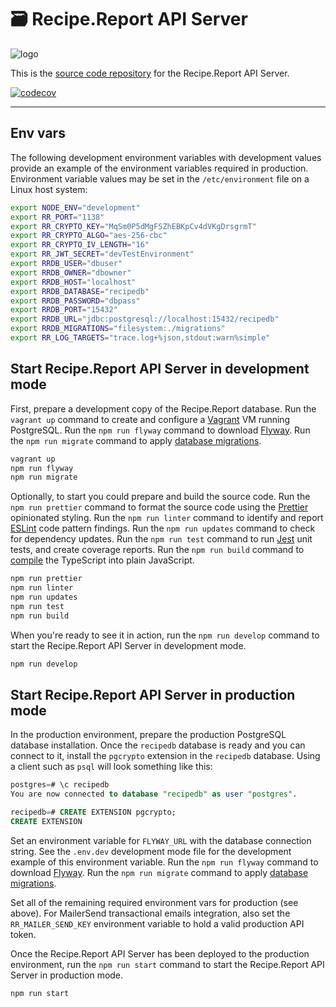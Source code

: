 # 🗃 Recipe.Report API Server  

![logo](https://user-images.githubusercontent.com/2879801/154334825-d5c4873c-0f43-42a7-a5a8-74a1d38163d3.svg)

This is the [source code repository](https://github.com/nothingworksright/recipe-report/tree/main/packages/api) for the Recipe.Report API Server.  

[![codecov](https://codecov.io/gh/nothingworksright/recipe-report/branch/main/graph/badge.svg?token=ARrGqDcKhD)](https://codecov.io/gh/nothingworksright/recipe-report)  

---  

## Env vars  

The following development environment variables with development values provide an example of the environment variables required in production. Environment variable values may be set in the `/etc/environment` file on a Linux host system:  

```bash
export NODE_ENV="development"
export RR_PORT="1138"
export RR_CRYPTO_KEY="MqSm0P5dMgFSZhEBKpCv4dVKgDrsgrmT"
export RR_CRYPTO_ALGO="aes-256-cbc"
export RR_CRYPTO_IV_LENGTH="16"
export RR_JWT_SECRET="devTestEnvironment"
export RRDB_USER="dbuser"
export RRDB_OWNER="dbowner"
export RRDB_HOST="localhost"
export RRDB_DATABASE="recipedb"
export RRDB_PASSWORD="dbpass"
export RRDB_PORT="15432"
export RRDB_URL="jdbc:postgresql://localhost:15432/recipedb"
export RRDB_MIGRATIONS="filesystem:./migrations"
export RR_LOG_TARGETS="trace.log+%json,stdout:warn%simple"
```

## Start Recipe.Report API Server in development mode  

First, prepare a development copy of the Recipe.Report database. Run the `vagrant up` command to create and configure a [Vagrant](https://www.vagrantup.com/intro) VM running PostgreSQL. Run the `npm run flyway` command to download [Flyway](https://flywaydb.org/documentation/). Run the `npm run migrate` command to apply [database migrations](https://github.com/nothingworksright/recipe-report/tree/main/packages/data/migrations).  

```bash
vagrant up
npm run flyway
npm run migrate
```

Optionally, to start you could prepare and build the source code. Run the `npm run prettier` command to format the source code using the [Prettier](https://prettier.io/docs/en/index.html) opinionated styling. Run the `npm run linter` command to identify and report [ESLint](https://eslint.org/docs/user-guide/getting-started) code pattern findings. Run the `npm run updates` command to check for dependency updates. Run the `npm run test` command to run [Jest](https://jestjs.io/docs/getting-started) unit tests, and create coverage reports. Run the `npm run build` command to [compile](https://www.typescriptlang.org/docs/handbook/2/basic-types.html#tsc-the-typescript-compiler) the TypeScript into plain JavaScript.  

```bash
npm run prettier
npm run linter
npm run updates
npm run test
npm run build
```

When you're ready to see it in action, run the `npm run develop` command to start the Recipe.Report API Server in development mode.  

```bash
npm run develop
```

## Start Recipe.Report API Server in production mode  

In the production environment, prepare the production PostgreSQL database installation. Once the `recipedb` database is ready and you can connect to it, install the `pgcrypto` extension in the `recipedb` database. Using a client such as `psql` will look something like this:  

```sql
postgres=# \c recipedb
You are now connected to database "recipedb" as user "postgres".

recipedb=# CREATE EXTENSION pgcrypto;
CREATE EXTENSION
```

Set an environment variable for `FLYWAY_URL` with the database connection string. See the `.env.dev` development mode file for the development example of this environment variable. Run the `npm run flyway` command to download [Flyway](https://flywaydb.org/documentation/). Run the `npm run migrate` command to apply [database migrations](https://github.com/nothingworksright/recipe-report/tree/main/packages/data/migrations).  

Set all of the remaining required environment vars for production (see above). For MailerSend transactional emails integration, also set the `RR_MAILER_SEND_KEY` environment variable to hold a valid production API token.  

Once the Recipe.Report API Server has been deployed to the production environment, run the `npm run start` command to start the Recipe.Report API Server in production mode.  

```bash
npm run start
```
